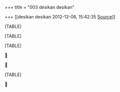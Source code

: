 +++
title = "003 desikan desikan"

+++
[[desikan desikan	2012-12-06, 15:42:35 [Source](https://groups.google.com/g/bvparishat/c/8A43XqDYZM0)]]



[TABLE]

[TABLE]

[TABLE]





[TABLE]



